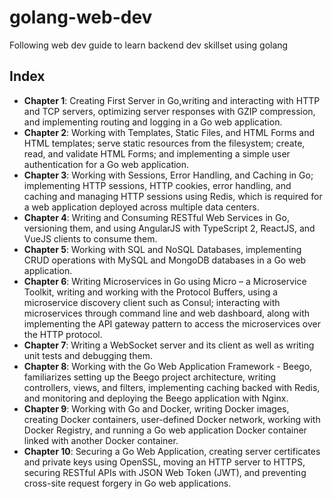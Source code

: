 # golang-web-dev
Following web dev guide to learn backend dev skillset using golang

## Index
- **Chapter 1**: Creating First Server in Go,writing and interacting with HTTP and TCP servers, optimizing server responses with GZIP compression, and implementing routing and logging in a Go web application.
- **Chapter 2**: Working with Templates, Static Files, and HTML Forms and HTML templates; serve static resources from the filesystem; create, read, and validate HTML Forms; and implementing a simple user authentication for a Go web application.
- **Chapter 3**: Working with Sessions, Error Handling, and Caching in Go; implementing HTTP sessions, HTTP cookies, error handling, and caching and managing HTTP sessions using Redis, which is required for a web application deployed across multiple data centers.
- **Chapter 4**: Writing and Consuming RESTful Web Services in Go, versioning them, and using AngularJS with TypeScript 2, ReactJS, and VueJS clients to consume them.
- **Chapter 5**: Working with SQL and NoSQL Databases, implementing CRUD operations with MySQL and MongoDB databases in a Go web application.
- **Chapter 6**: Writing Microservices in Go using Micro – a Microservice Toolkit, writing and working with the Protocol Buffers, using a microservice discovery client such as Consul; interacting with microservices through command line and web dashboard, along with implementing the API gateway pattern to access the microservices over the HTTP protocol.
- **Chapter 7**: Writing a WebSocket server and its client as well as writing unit tests and debugging them.
- **Chapter 8**: Working with the Go Web Application Framework - Beego, familiarizes setting up the Beego project architecture, writing controllers, views, and filters, implementing caching backed with Redis, and monitoring and deploying the Beego application with Nginx.
- **Chapter 9**: Working with Go and Docker, writing Docker images, creating Docker containers, user-defined Docker network, working with Docker Registry, and running a Go web application Docker container linked with another Docker container.
- **Chapter 10**: Securing a Go Web Application,  creating server certificates and private keys using OpenSSL, moving an HTTP server to HTTPS, securing RESTful APIs with JSON Web Token (JWT), and preventing cross-site request forgery in Go web applications.